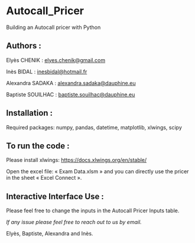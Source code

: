 # Autocall_Pricer
Building an Autocall pricer with Python

## Authors :

Elyès CHENIK : elyes.chenik@gmail.com

Inès BIDAL : inesbidal@hotmail.fr

Alexandra SADAKA : alexandra.sadaka@dauphine.eu

Baptiste SOUILHAC : baptiste.souilhac@dauphine.eu

## Installation :

Required packages: numpy, pandas, datetime, matplotlib, xlwings, scipy

## To run the code :

Please install xlwings: https://docs.xlwings.org/en/stable/

Open the excel file: « Exam Data.xlsm » and you can directly use the pricer in the sheet « Excel Connect ».

## Interactive Interface Use :

Please feel free to change the inputs in the Autocall Pricer Inputs table.

*If any issue please feel free to reach out to us by email.*

Elyès, Baptiste, Alexandra and Inès.
